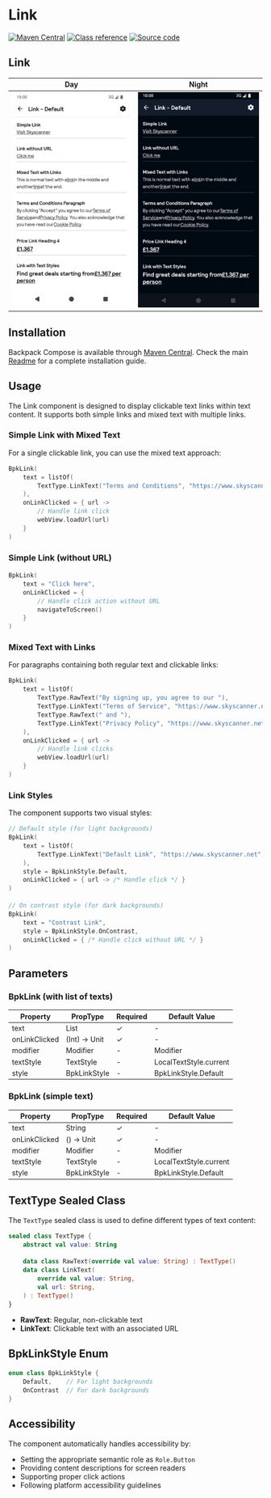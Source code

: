 # Link

[![Maven Central](https://img.shields.io/maven-central/v/net.skyscanner.backpack/backpack-compose)](https://search.maven.org/artifact/net.skyscanner.backpack/backpack-compose)
[![Class reference](https://img.shields.io/badge/Class%20reference-Android-blue)](https://backpack.github.io/android/backpack-compose/net.skyscanner.backpack.compose.link)
[![Source code](https://img.shields.io/badge/Source%20code-GitHub-lightgrey)](https://github.com/Skyscanner/backpack-android/tree/main/backpack-compose/src/main/kotlin/net/skyscanner/backpack/compose/link)

## Link

| Day | Night |
| --- | --- |
| <img src="https://raw.githubusercontent.com/Skyscanner/backpack-android/main/docs/compose/Link/screenshots/default.png" alt="Link component" width="375" /> | <img src="https://raw.githubusercontent.com/Skyscanner/backpack-android/main/docs/compose/Link/screenshots/default_dm.png" alt="Link component - dark mode" width="375" /> |

## Installation

Backpack Compose is available through [Maven Central](https://search.maven.org/artifact/net.skyscanner.backpack/backpack-compose). Check the main [Readme](https://github.com/skyscanner/backpack-android#installation) for a complete installation guide.

## Usage

The Link component is designed to display clickable text links within text content. It supports both simple links and mixed text with multiple links.

### Simple Link with Mixed Text

For a single clickable link, you can use the mixed text approach:

```Kotlin
BpkLink(
    text = listOf(
        TextType.LinkText("Terms and Conditions", "https://www.skyscanner.net/terms")
    ),
    onLinkClicked = { url ->
        // Handle link click
        webView.loadUrl(url)
    }
)
```

### Simple Link (without URL)

```Kotlin
BpkLink(
    text = "Click here",
    onLinkClicked = {
        // Handle click action without URL
        navigateToScreen()
    }
)
```

### Mixed Text with Links

For paragraphs containing both regular text and clickable links:

```Kotlin
BpkLink(
    text = listOf(
        TextType.RawText("By signing up, you agree to our "),
        TextType.LinkText("Terms of Service", "https://www.skyscanner.net/terms"),
        TextType.RawText(" and "),
        TextType.LinkText("Privacy Policy", "https://www.skyscanner.net/privacy"),
    ),
    onLinkClicked = { url ->
        // Handle link clicks
        webView.loadUrl(url)
    }
)
```

### Link Styles

The component supports two visual styles:

```Kotlin
// Default style (for light backgrounds)
BpkLink(
    text = listOf(
        TextType.LinkText("Default Link", "https://www.skyscanner.net")
    ),
    style = BpkLinkStyle.Default,
    onLinkClicked = { url -> /* Handle click */ }
)

// On contrast style (for dark backgrounds)
BpkLink(
    text = "Contrast Link",
    style = BpkLinkStyle.OnContrast,
    onLinkClicked = { /* Handle click without URL */ }
)
```

## Parameters

### BpkLink (with list of texts)

| Property | PropType | Required | Default Value |
| -------- | -------- | -------- | ------------- |
| text | List<TextType> | ✓ | - |
| onLinkClicked | (Int) -> Unit | ✓ | - |
| modifier | Modifier | - | Modifier |
| textStyle | TextStyle | - | LocalTextStyle.current |
| style | BpkLinkStyle | - | BpkLinkStyle.Default |

### BpkLink (simple text)

| Property | PropType | Required | Default Value |
| -------- | -------- | -------- | ------------- |
| text | String | ✓ | - |
| onLinkClicked | () -> Unit | ✓ | - |
| modifier | Modifier | - | Modifier |
| textStyle | TextStyle | - | LocalTextStyle.current |
| style | BpkLinkStyle | - | BpkLinkStyle.Default |

## TextType Sealed Class

The `TextType` sealed class is used to define different types of text content:

```Kotlin
sealed class TextType {
    abstract val value: String

    data class RawText(override val value: String) : TextType()
    data class LinkText(
        override val value: String,
        val url: String,
    ) : TextType()
}
```

- **RawText**: Regular, non-clickable text
- **LinkText**: Clickable text with an associated URL

## BpkLinkStyle Enum

```Kotlin
enum class BpkLinkStyle {
    Default,    // For light backgrounds
    OnContrast  // For dark backgrounds
}
```

## Accessibility

The component automatically handles accessibility by:

- Setting the appropriate semantic role as `Role.Button`
- Providing content descriptions for screen readers
- Supporting proper click actions
- Following platform accessibility guidelines
